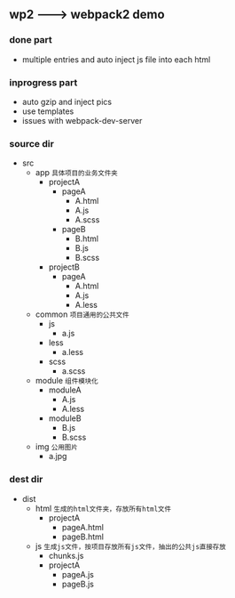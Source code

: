 ## wp2 ---> webpack2 demo

### done part
+ multiple entries and auto inject js file into each html

### inprogress part
+ auto gzip and inject pics
+ use templates
+ issues with webpack-dev-server

### source dir
- src
    - app `具体项目的业务文件夹`
        - projectA
            - pageA
                - A.html
                - A.js
                - A.scss
            - pageB
                - B.html
                - B.js
                - B.scss
        - projectB
            - pageA
                - A.html
                - A.js
                - A.less
    - common `项目通用的公共文件`
        - js
            - a.js
        - less
            - a.less
        - scss
            - a.scss
    - module `组件模块化`
        - moduleA
            - A.js
            - A.less
        - moduleB
            - B.js
            - B.scss
    - img `公用图片`
        - a.jpg

### dest dir
- dist
    - html `生成的html文件夹，存放所有html文件`
        - projectA
            - pageA.html
            - pageB.html
    - js `生成js文件，按项目存放所有js文件，抽出的公共js直接存放`
        - chunks.js
        - projectA
            - pageA.js
            - pageB.js


